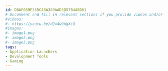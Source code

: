 ```yaml
---
id: D8AF059F555C48A380AAD5D57B4A5D61
# Uncomment and fill in relevant sections if you provide videos and/or images
#videos:
#- https://youtu.be/dQw4w9WgXcQ
#images:
#- image1.png
#- image2.png
#- image3.png
tags:
- Application Launchers
- Development Tools
- Gaming
---
```

